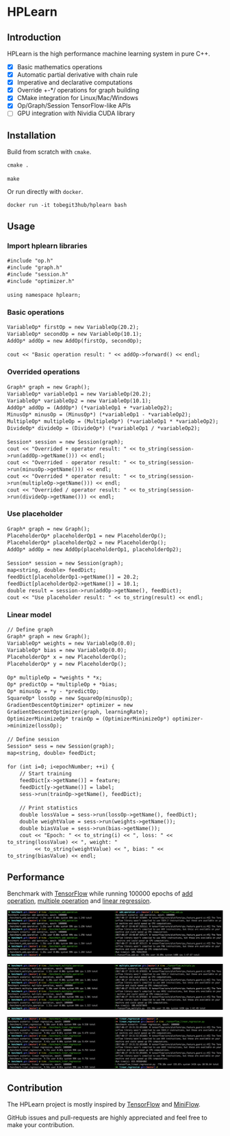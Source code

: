 # HPLearn

## Introduction

HPLearn is the high performance machine learning system in pure C++.

- [x] Basic mathematics operations
- [x] Automatic partial derivative with chain rule 
- [x] Imperative and declarative computations
- [x] Override +-*/ operations for graph building
- [x] CMake integration for Linux/Mac/Windows
- [x] Op/Graph/Session TensorFlow-like APIs
- [ ] GPU integration with Nividia CUDA library

## Installation

Build from scratch with `cmake`. 

```
cmake .

make
```

Or run directly with `docker`.

```
docker run -it tobegit3hub/hplearn bash
```

## Usage

### Import hplearn libraries

```
#include "op.h"
#include "graph.h"
#include "session.h"
#include "optimizer.h"

using namespace hplearn;
```

### Basic operations

```
VariableOp* firstOp = new VariableOp(20.2);
VariableOp* secondOp = new VariableOp(10.1);
AddOp* addOp = new AddOp(firstOp, secondOp);

cout << "Basic operation result: " << addOp->forward() << endl;
```

### Overrided operations

```
Graph* graph = new Graph();
VariableOp* variableOp1 = new VariableOp(20.2);
VariableOp* variableOp2 = new VariableOp(10.1);
AddOp* addOp = (AddOp*) (*variableOp1 + *variableOp2);
MinusOp* minusOp = (MinusOp*) (*variableOp1 - *variableOp2);
MultipleOp* multipleOp = (MultipleOp*) (*variableOp1 * *variableOp2);
DivideOp* divideOp = (DivideOp*) (*variableOp1 / *variableOp2);

Session* session = new Session(graph);
cout << "Overrided + operator result: " << to_string(session->run(addOp->getName())) << endl;
cout << "Overrided - operator result: " << to_string(session->run(minusOp->getName())) << endl;
cout << "Overrided * operator result: " << to_string(session->run(multipleOp->getName())) << endl;
cout << "Overrided / operator result: " << to_string(session->run(divideOp->getName())) << endl;
```

### Use placeholder

```
Graph* graph = new Graph();
PlaceholderOp* placeholderOp1 = new PlaceholderOp();
PlaceholderOp* placeholderOp2 = new PlaceholderOp();
AddOp* addOp = new AddOp(placeholderOp1, placeholderOp2);

Session* session = new Session(graph);
map<string, double> feedDict;
feedDict[placeholderOp1->getName()] = 20.2;
feedDict[placeholderOp2->getName()] = 10.1;
double result = session->run(addOp->getName(), feedDict);
cout << "Use placeholder result: " << to_string(result) << endl;
```

### Linear model

```
// Define graph 
Graph* graph = new Graph();
VariableOp* weights = new VariableOp(0.0);
VariableOp* bias = new VariableOp(0.0);
PlaceholderOp* x = new PlaceholderOp();
PlaceholderOp* y = new PlaceholderOp();

Op* multipleOp = *weights * *x;
Op* predictOp = *multipleOp + *bias;
Op* minusOp = *y - *predictOp;
SquareOp* lossOp = new SquareOp(minusOp);
GradientDescentOptimizer* optimizer = new GradientDescentOptimizer(graph, learningRate);
OptimizerMinimizeOp* trainOp = (OptimizerMinimizeOp*) optimizer->minimize(lossOp);

// Define session
Session* sess = new Session(graph);
map<string, double> feedDict;

for (int i=0; i<epochNumber; ++i) {
    // Start training
    feedDict[x->getName()] = feature;
    feedDict[y->getName()] = label;
    sess->run(trainOp->getName(), feedDict);

    // Print statistics
    double lossValue = sess->run(lossOp->getName(), feedDict);
    double weightValue = sess->run(weights->getName());
    double biasValue = sess->run(bias->getName());
    cout << "Epoch: " << to_string(i) << ", loss: " << to_string(lossValue) << ", weight: " 
         << to_string(weightValue) << ", bias: " << to_string(biasValue) << endl;
```

## Performance

Benchmark with [TensorFlow](https://github.com/tensorflow/tensorflow) while running 100000 epochs of [add operation](./benchmark/benchmark_add_operation.cpp), [multiple operation](./benchmark/benchmark_multiple_operation.cpp) and [linear regression](benchmark/benchmark_linear_regression.cpp). 

![](./images/benchmark_add_operation.png)

![](./images/benchmark_multiple_operation.png)

![](./images/benchmark_linear_regression.png)

## Contribution

The HPLearn project is mostly inspired by [TensorFlow](https://github.com/tensorflow/tensorflow) and [MiniFlow](https://github.com/tobegit3hub/miniflow).

GitHub issues and pull-requests are highly appreciated and feel free to make your contribution.
